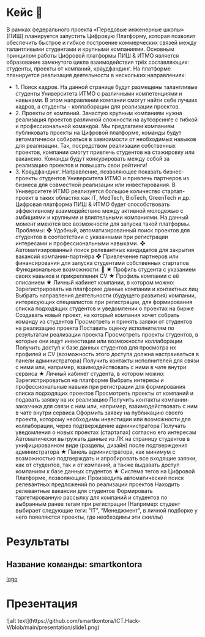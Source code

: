 <h1> Кейс 🔮 </h1>
В рамках федерального проекта «Передовые инженерные школы» (ПИШ)
планируется запустить Цифровую Платформу, которая позволит обеспечить
быстрое и гибкое построение коммерческих связей между талантливыми
студентами и крупными компаниями.
Основным принципом работы Цифровой платформы ПИШ & ИТМО является
образование замкнутого цикла взаимодействия трёх составляющих: студенты,
проекты от компаний, краудфандинг.
На платформе планируется реализация деятельности в нескольких
направлениях:
<ul>
  <li>1. Поиск кадров. На данной странице будут размещены талантливые
студенты Университета ИТМО с различными компетенциями и навыками. В
этом направлении компании смогут найти себе лучших кадров, а студенты –
коллаборации для реализации проектов.</li>
   <li>2. Проекты от компаний. Зачастую крупным компаниям нужна реализация
проектов различной сложности на аутсорсинге с гибкой и
профессиональной командой. Мы предлагаем компаниям публиковать
проекты на Цифровой платформе, команды будут автоматически
собираться в зависимости от необходимых навыков для реализации. Так,
посредством реализации собственных проектов, компании смогут привлечь
студентов на стажировку или вакансию. Команды будут конкурировать
между собой за реализацию проектов и повышать свои рейтинги!</li>
   <li>3. Краудфандинг. Направление, позволяющее показать бизнес-проекты
студентов Университета ИТМО и привлечь партнеров из бизнеса для
совместной реализации или инвестирования. В Университете ИТМО
реализуется большое количество стартап-проект в таких областях как IT,
MedTech, BioTech, GreenTech и др.
Цифровая платформа ПИШ & ИТМО будет способствовать эффективному
взаимодействию между активной молодежью с амбициями и крупными и
влиятельными компаниями. На данный момент имеются все возможности для
запуска такой платформы.
Проблемы:
❖ Удобный, автоматизированный поиск проектов для студентов в
соответствии с указанными при регистрации интересами и
профессиональными навыками.
❖ Автоматизированный поиск релевантных кандидатов для закрытия
вакансий компании-партнёра
❖ Привлечение партнеров или финансирования для запуска студентами
собственных стартапов
Функциональные возможности: 📌
★ Профиль студента с указанием своих навыков и прикрепления CV
★ Профиль компании с её описанием
★ Личный кабинет компании, в котором можно:
Зарегистрировать на платформе данные компании и контактных лиц
Выбрать направления деятельности (будущего развития) компании,
интересующих специалистов при регистрации, для формирования
списка подходящих студентов и уведомлении о проектах на бирже
Создавать новый проект, на который компания хочет собрать команду
из студентов
Просмотреть и принять заявки от студентов на реализацию проекта
Поставить оценку исполнителям по результатам реализации проекта
Просмотреть проекты студентов, в которые они ищут инвестиции или
возможности коллаборации
Получить доступ к базе данных студентов для просмотра их профилей и
CV (возможность этого доступа должна настраиваться в панели
администратора)
Получить контакты исполнителей для связи с ними или, например,
взаимодействовать с ними в чате внутри сервиса
★ Личный кабинет студента, в котором можно:
Зарегистрироваться на платформе
Выбрать интересы и профессиональные навыки при регистрации для
формирования списка подходящих проектов
Просмотреть проекты от компаний и подавать заявку на их реализацию
Получить контакты компании-заказчика для связи с ним или, например,
взаимодействовать с ним в чате внутри сервиса
Оформить заявку на публикацию своего проекта, которому необходимы
инвестиции или возможности для коллаборации, через подтверждение
администратора
Получать уведомления о новых проектах (стартапах) согласно его
интересам
Автоматически выгружать данные из ЛК на страницу студентов в
унифицированном виде (разделы, дизайн) после подтверждения
администратора
★ Панель администратора, как минимум с возможностью подтверждать и
апробировать все входящие заявки, как от студентов, так и от компаний, а
также выдавать доступ компаниям к базе данных студентов
★ Система тегов на Цифровой Платформе, позволяющая:
Производить автоматический поиск релевантных предложений по
реализации проектов
Находить релевантные вакансии для студентов
Формировать таргетированную рассылку для компаний и студентов по
выбранным ранее тегам при регистрации
(Например: студент выбирает следующие теги: “IT”, “Менеджмент”, в личной
подборке у него появляются проекты, где необходимы эти скиллы)</li>
</ul>




<h1> Результаты </h1>

<h2> Название команды: smartkontora </h2>

[logo](https://github.com/smartkontora/ICT.Hack-V/blob/main/results.png)

<h1> Презентация </h1>
![alt text](https://github.com/smartkontora/ICT.Hack-V/blob/main/presentation/slide1.png)

